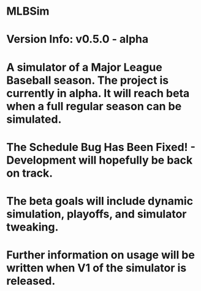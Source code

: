 # MLBSim
# Version Info: v0.5.0 - alpha
# A simulator of a Major League Baseball season. The project is currently in alpha. It will reach beta when a full regular season can be simulated.
#
# The Schedule Bug Has Been Fixed! - Development will hopefully be back on track.
#
# The beta goals will include dynamic simulation, playoffs, and simulator tweaking.
# Further information on usage will be written when V1 of the simulator is released.